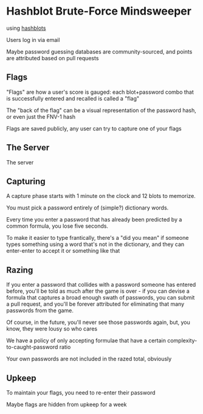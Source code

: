 # Hashblot Brute-Force Mindsweeper

using [hashblots](jbe6d-x93w1-wgard-3b32k-pt3cr)

Users log in via email

Maybe password guessing databases are community-sourced, and points are attributed based on pull requests

## Flags

"Flags" are how a user's score is gauged: each blot+password combo that is successfully entered and recalled is called a "flag"

The "back of the flag" can be a visual representation of the password hash, or even just the FNV-1 hash

Flags are saved publicly, any user can try to capture one of your flags

## The Server

The server

## Capturing

A capture phase starts with 1 minute on the clock and 12 blots to memorize.

You must pick a password entirely of (simple?) dictionary words.

Every time you enter a password that has already been predicted by a common formula, you lose five seconds.

To make it easier to type frantically, there's a "did you mean" if someone types something using a word that's not in the dictionary, and they can enter-enter to accept it or something like that

## Razing

If you enter a password that collides with a password someone has entered before, you'll be told as much after the game is over - if you can devise a formula that captures a broad enough swath of passwords, you can submit a pull request, and you'll be forever attributed for eliminating that many passwords from the game.

Of course, in the future, you'll never see those passwords again, but, you know, they were lousy so who cares

We have a policy of only accepting formulae that have a certain complexity-to-caught-password ratio

Your own passwords are not included in the razed total, obviously

## Upkeep

To maintain your flags, you need to re-enter their password

Maybe flags are hidden from upkeep for a week

